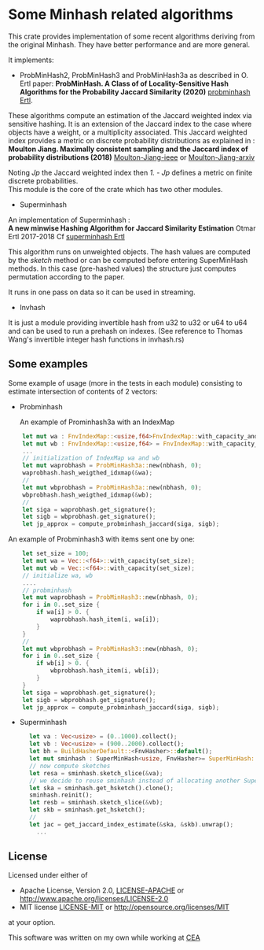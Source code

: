 # Some Minhash related algorithms

This crate provides implementation of some recent algorithms deriving from the original Minhash. They have better performance and are more general.  

It implements:

* ProbMinHash2, ProbMinHash3 and ProbMinHash3a as described in O. Ertl paper:
**ProbMinHash. A Class of of Locality-Sensitive Hash Algorithms for the Probability Jaccard Similarity (2020)**
[probminhash Ertl](https://arxiv.org/abs/1911.00675).

These algorithms compute an estimation of the Jaccard weighted index via sensitive hashing.
It is an extension of the Jaccard index to the case where objects have a weight, or a multiplicity associated.
This Jaccard  weighted index provides a metric on discrete probability distributions as explained in :
**Moulton Jiang. Maximally consistent sampling and the Jaccard index of probability distributions (2018)**
[Moulton-Jiang-ieee](https://ieeexplore.ieee.org/document/8637426) or [Moulton-Jiang-arxiv](https://arxiv.org/abs/1809.04052)

Noting *Jp* the Jaccard weighted index then  *1. - Jp* defines a metric on finite discrete probabilities.  
This module is the core of the crate which has two other modules.

* Superminhash

An implementation of Superminhash :  
**A new minwise Hashing Algorithm for Jaccard Similarity Estimation**
Otmar Ertl 2017-2018 Cf [superminhash Ertl](https://arxiv.org/abs/1706.05698)

This algorithm runs on unweighted objects.
The hash values are computed by the *sketch* method or can be computed before entering SuperMinHash methods.
In this case (pre-hashed values) the structure just computes permutation according to the paper.

It runs in one pass on data so it can be used in streaming.

* Invhash
  
It is just a module providing invertible hash from u32 to u32 or u64 to u64 and can be used to run a prehash on indexes.
(See reference to Thomas Wang's invertible integer hash functions in invhash.rs)

## Some examples

Some example of usage (more in the tests in each module) consisting to estimate intersection of contents of 2 vectors:

* Probminhash
  
  An example of Prominhash3a with an IndexMap

```rust
    let mut wa : FnvIndexMap::<usize,f64>FnvIndexMap::with_capacity_and_hasher(70, FnvBuildHasher::default());
    let mut wb : FnvIndexMap::<usize,f64> = FnvIndexMap::with_capacity_and_hasher(70, FnvBuildHasher::default());
    ...
    // initialization of IndexMap wa and wb
    let mut waprobhash = ProbMinHash3a::new(nbhash, 0);
    waprobhash.hash_weigthed_idxmap(&wa);
    //
    let mut wbprobhash = ProbMinHash3a::new(nbhash, 0);
    wbprobhash.hash_weigthed_idxmap(&wb);
    //
    let siga = waprobhash.get_signature();
    let sigb = wbprobhash.get_signature();
    let jp_approx = compute_probminhash_jaccard(siga, sigb);

```

An example of Probminhash3 with items sent one by one:

```rust
    let set_size = 100;
    let mut wa = Vec::<f64>::with_capacity(set_size);
    let mut wb = Vec::<f64>::with_capacity(set_size);
    // initialize wa, wb
    ....
    // probminhash
    let mut waprobhash = ProbMinHash3::new(nbhash, 0);
    for i in 0..set_size {
        if wa[i] > 0. {
            waprobhash.hash_item(i, wa[i]);
        }
    }
    //
    let mut wbprobhash = ProbMinHash3::new(nbhash, 0);
    for i in 0..set_size {
        if wb[i] > 0. {
            wbprobhash.hash_item(i, wb[i]);
        }
    }
    let siga = waprobhash.get_signature();
    let sigb = wbprobhash.get_signature();
    let jp_approx = compute_probminhash_jaccard(siga, sigb);
```

* Superminhash

```rust
      let va : Vec<usize> = (0..1000).collect();
      let vb : Vec<usize> = (900..2000).collect();
      let bh = BuildHasherDefault::<FnvHasher>::default();
      let mut sminhash : SuperMinHash<usize, FnvHasher>= SuperMinHash::new(70, &bh);
      // now compute sketches
      let resa = sminhash.sketch_slice(&va);
      // we decide to reuse sminhash instead of allocating another SuperMinHash structure
      let ska = sminhash.get_hsketch().clone();
      sminhash.reinit();
      let resb = sminhash.sketch_slice(&vb);
      let skb = sminhash.get_hsketch();
      //
      let jac = get_jaccard_index_estimate(&ska, &skb).unwrap();
        ...
```

## License

Licensed under either of

* Apache License, Version 2.0, [LICENSE-APACHE](LICENSE-APACHE) or <http://www.apache.org/licenses/LICENSE-2.0>
* MIT license [LICENSE-MIT](LICENSE-MIT) or <http://opensource.org/licenses/MIT>

at your option.

This software was written on my own while working at [CEA](http://www.cea.fr/)
